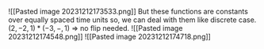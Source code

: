 ![[Pasted image 20231212173533.png]]
But these functions are constants over equally spaced time units so, we can deal with them like discrete case.
$(2, -2, 1) * (-3, -, 1)$ => no flip needed.
![[Pasted image 20231212174548.png]]
![[Pasted image 20231212174718.png]]
